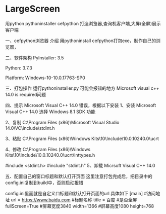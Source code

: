 # LargeScreen

用python pythoninstaller cefpython 打造浏览器,查询机客户端,大屏(全屏)展示客户端

一、cefpython浏览器
介绍
用pythoninstall cefpython打包exe，制作自己的浏览器，

二、软件架构
PyInstaller: 3.5

Python: 3.7.3

Platform: Windows-10-10.0.17763-SP0

三、打包操作
运行pythoninstaller.py
可能会报错的地方
Microsoft visual c++ 14.0 is required问题

四、提示 Microsoft Visual C++ 14.0 错误，根据以下安装
1、安装 Microsoft Visual C++ 14.0 选择 Windows 8.1 SDK 功能

2、复制 C:\Program Files (x86)\Microsoft Visual Studio 14.0\VC\include\stdint.h

3、粘贴 C:\Program Files (x86)\Windows Kits\10\Include\10.0.10240.0\ucrt

4、修改 C:\Program Files (x86)\Windows Kits\10\Include\10.0.10240.0\ucrt\inttypes.h

#include <stdint.h>
#include "stdint.h"
5、卸载 Micrsoft Visual C++ 14.0

五、配置自己的窗口标题和默认打开页面
这里注意打包完成后，把目录中的config.ini复制到build中，否则启动报错

config.ini里面就是自定义口标题和默认打开页面的url
具体如下
[main]
#访问地址
url = https://www.baidu.com
#标题名称
title = 百度
#是否全屏
fullScreen=True
#屏幕宽度3840
width=1366
#屏幕高度1080
height=768
